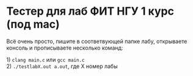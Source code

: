 # Тестер для лаб ФИТ НГУ 1 курс (под mac)
<p>Всё очень просто, пишите в соответвующей папке лабу, открываете консоль и прописываете несколько команд:</p>
1) <code>clang main.c</code> или <code>gcc main.c</code> <br />
2) <code>./testlabX.out a.out</code>, где X номер лабы
